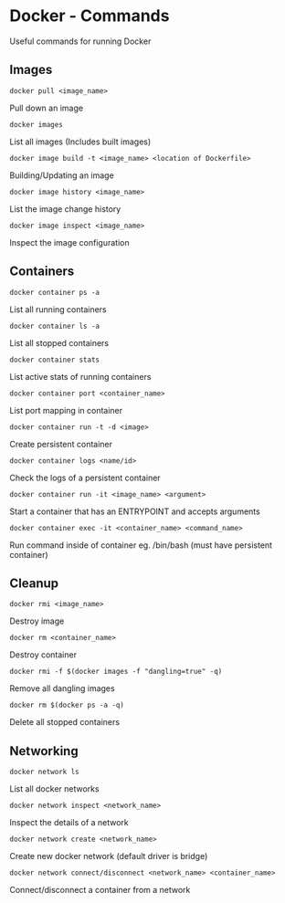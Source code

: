 # Docker - Commands

Useful commands for running Docker

## Images

```docker pull <image_name>```

Pull down an image

```docker images```

List all images (Includes built images)

```docker image build -t <image_name> <location of Dockerfile>```

Building/Updating an image

```docker image history <image_name>```

List the image change history

```docker image inspect <image_name>```

Inspect the image configuration

## Containers

```docker container ps -a```

List all running containers

```docker container ls -a```

List all stopped containers

```docker container stats```

List active stats of running containers

```docker container port <container_name>```

List port mapping in container

```docker container run -t -d <image>```

Create persistent container

```docker container logs <name/id>```

Check the logs of a persistent container

```docker container run -it <image_name> <argument>```

Start a container that has an ENTRYPOINT and accepts arguments

```docker container exec -it <container_name> <command_name>```

Run command inside of container eg. /bin/bash (must have persistent container)

## Cleanup

```docker rmi <image_name>```

Destroy image

```docker rm <container_name>```

Destroy container

```docker rmi -f $(docker images -f "dangling=true" -q)```

Remove all dangling images

```docker rm $(docker ps -a -q)```

Delete all stopped containers

## Networking

```docker network ls```

List all docker networks

```docker network inspect <network_name>```

Inspect the details of a network

```docker network create <network_name>```

Create new docker network (default driver is bridge)

```docker network connect/disconnect <network_name> <container_name>```

Connect/disconnect a container from a network
